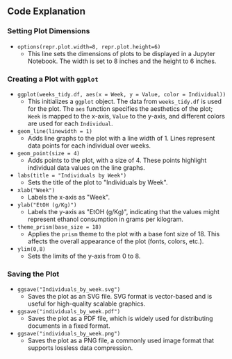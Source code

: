 ## Code Explanation

### Setting Plot Dimensions
- `options(repr.plot.width=8, repr.plot.height=6)`
  - This line sets the dimensions of plots to be displayed in a Jupyter Notebook. The width is set to 8 inches and the height to 6 inches.

### Creating a Plot with `ggplot`
- `ggplot(weeks_tidy.df, aes(x = Week, y = Value, color = Individual))`
  - This initializes a `ggplot` object. The data from `weeks_tidy.df` is used for the plot. The `aes` function specifies the aesthetics of the plot; `Week` is mapped to the x-axis, `Value` to the y-axis, and different colors are used for each `Individual`.
- `geom_line(linewidth = 1)`
  - Adds line graphs to the plot with a line width of 1. Lines represent data points for each individual over weeks.
- `geom_point(size = 4)`
  - Adds points to the plot, with a size of 4. These points highlight individual data values on the line graphs.
- `labs(title = "Individuals by Week")`
  - Sets the title of the plot to "Individuals by Week".
- `xlab("Week")`
  - Labels the x-axis as "Week".
- `ylab("EtOH (g/Kg)")`
  - Labels the y-axis as "EtOH (g/Kg)", indicating that the values might represent ethanol consumption in grams per kilogram.
- `theme_prism(base_size = 18)`
  - Applies the `prism` theme to the plot with a base font size of 18. This affects the overall appearance of the plot (fonts, colors, etc.).
- `ylim(0,8)`
  - Sets the limits of the y-axis from 0 to 8.

### Saving the Plot
- `ggsave("Individuals_by_week.svg")`
  - Saves the plot as an SVG file. SVG format is vector-based and is useful for high-quality scalable graphics.
- `ggsave("individuals_by_week.pdf")`
  - Saves the plot as a PDF file, which is widely used for distributing documents in a fixed format.
- `ggsave("individuals_by_week.png")`
  - Saves the plot as a PNG file, a commonly used image format that supports lossless data compression.
